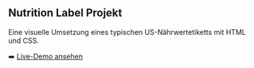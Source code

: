 ## Nutrition Label Projekt

Eine visuelle Umsetzung eines typischen US-Nährwertetiketts mit HTML und CSS.

➡️ [Live-Demo ansehen](https://dennisdja.github.io/Registration-Form/nutrition-label/)
